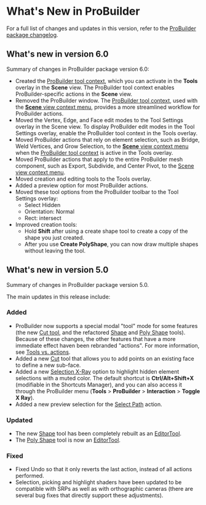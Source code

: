 # What's New in ProBuilder

For a full list of changes and updates in this version, refer to the [ProBuilder package changelog](https://docs.unity3d.com/Packages/com.unity.probuilder@latest/index.html?subfolder=/changelog/CHANGELOG.html).


## What's new in version 6.0

Summary of changes in ProBuilder package version 6.0:

* Created the [ProBuilder tool context](modes.md), which you can activate in the **Tools** overlay in the **Scene** view. The ProBuilder tool context enables ProBuilder-specific actions in the **Scene** view.
* Removed the ProBuilder window. The [ProBuilder tool context](modes.md), used with the [**Scene** view context menu](xref:SceneViewContextMenu), provides a more streamlined workflow for ProBuilder actions.
* Moved the Vertex, Edge, and Face edit modes to the Tool Settings overlay in the Scene view. To display ProBuilder edit modes in the Tool Settings overlay, enable the ProBuilder tool context in the Tools overlay.  
* Moved ProBuilder actions that rely on element selection, such as Bridge, Weld Vertices, and Grow Selection, to the [**Scene** view context menu](xref:SceneViewContextMenu) when the [ProBuilder tool context](modes.md) is active in the Tools overlay. 
* Moved ProBuilder actions that apply to the entire ProBuilder mesh component, such as Export, Subdivide, and Center Pivot, to the [Scene view context menu](xref:SceneViewContextMenu). 
* Moved creation and editing tools to the Tools overlay. 
* Added a preview option for most ProBuilder actions.
* Moved these tool options from the ProBuilder toolbar to the Tool Settings overlay:
	* Select Hidden
	* Orientation: Normal
	* Rect: intersect
* Improved creation tools:
	* Hold **Shift** after using a create shape tool to create a copy of the shape you just created. 
	* After you use **Create PolyShape**, you can now draw multiple shapes without leaving the tool. 

## What's new in version 5.0

Summary of changes in ProBuilder package version 5.0.

The main updates in this release include:

### Added

* ProBuilder now supports a special modal "tool" mode for some features (the new [Cut tool](cut-tool.md), and the refactored [Shape](shape-tool.md) and [Poly Shape](polyshape.md) tools). Because of these changes, the other features that have a more immediate effect haven been rebranded "actions". For more information, see [Tools vs. actions](tools.md).
* Added a new [Cut](cut-tool.md) tool that allows you to add points on an existing face to define a new sub-face.
* Added a new [Selection X-Ray](preferences.md#sel-xray) option to highlight hidden element selections with a muted color. The default shortcut is **Ctrl/Alt+Shift+X** (modifiable in the Shortcuts Manager), and you can also access it through the ProBuilder menu (**Tools** > **ProBuilder** > **Interaction** > **Toggle X Ray**).
* Added a new preview selection for the [Select Path](SelectPath.md) action.

### Updated

* The new [Shape](shape-tool.md) tool has been completely rebuilt as an [EditorTool](https://docs.unity3d.com/ScriptReference/EditorTools.EditorTool.html).
* The [Poly Shape](polyshape.md) tool is now an [EditorTool](https://docs.unity3d.com/ScriptReference/EditorTools.EditorTool.html).

### Fixed

* Fixed Undo so that it only reverts the last action, instead of all actions performed.
* Selection, picking and highlight shaders have been updated to be compatible with SRPs as well as with orthographic cameras (there are several bug fixes that directly support these adjustments).

